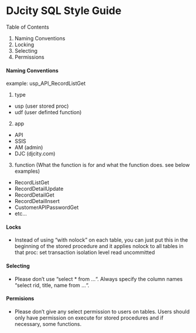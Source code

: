 # DJcity SQL Style Guide
Table of Contents
1. Naming Conventions
2. Locking
3. Selecting
4. Permissions

#### Naming Conventions
example: usp_API_RecordListGet
1. type
- usp (user stored proc)
- udf (user definted function)
2. app
- API
- SSIS
- AM (admin)
- DJC (djcity.com)
3. function (What the function is for and what the function does.  see below examples)
- RecordListGet
- RecordDetailUpdate
- RecordDetailGet
- RecordDetailInsert
- CustomerAPIPasswordGet
- etc...

#### Locks
- Instead of using “with nolock” on each table, you can just put this in the beginning of the stored procedure and it applies nolock to all tables in that proc:
set transaction isolation level read uncommitted

#### Selecting
- Please don’t use “select * from …“.  Always specify the column names “select rid, title, name from …“.

#### Permisions
- Please don’t give any select permission to users on tables.  Users should only have permission on execute for stored procedures and if necessary, some functions.
